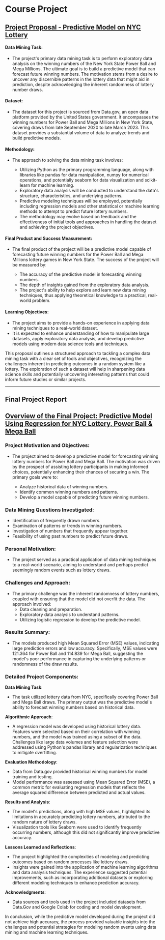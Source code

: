 # Course Project 

## [Project Proposal - Predictive Model on NYC Lottery](https://github.com/MarkShinozaki/CPTS315-IntroductionToDataMining/tree/Project/Project%20Work/Project%20Proposal)

#### Data Mining Task:
- The project's primary data mining task is to perform exploratory data analysis on the winning numbers of the New York State Power Ball and Mega Millions. The ultimate goal is to build a predictive model that can forecast future winning numbers. The motivation stems from a desire to uncover any discernible patterns in the lottery data that might aid in prediction, despite acknowledging the inherent randomness of lottery number draws.

#### Dataset:
- The dataset for this project is sourced from Data.gov, an open data platform provided by the United States government. It encompasses the winning numbers for Power Ball and Mega Millions in New York State, covering draws from late September 2020 to late March 2023. This dataset provides a substantial volume of data to analyze trends and build predictive models.

#### Methodology:
- The approach to solving the data mining task involves:

  - Utilizing Python as the primary programming language, along with libraries like pandas for data manipulation, numpy for numerical operations, and potentially seaborn for data visualization and scikit-learn for machine learning.
  - Exploratory data analysis will be conducted to understand the data's structure, characteristics, and underlying patterns.
  - Predictive modeling techniques will be employed, potentially including regression models and other statistical or machine learning methods to attempt to predict future lottery numbers.
  - The methodology may evolve based on feedback and the effectiveness of initial tools and approaches in handling the dataset and achieving the project objectives.

#### Final Product and Success Measurement:
- The final product of the project will be a predictive model capable of forecasting future winning numbers for the Power Ball and Mega Millions lottery games in New York State. The success of the project will be measured by:

  - The accuracy of the predictive model in forecasting winning numbers.
  - The depth of insights gained from the exploratory data analysis.
  - The project's ability to help explore and learn new data mining techniques, thus applying theoretical knowledge to a practical, real-world problem.

#### Learning Objectives:

- The project aims to provide a hands-on experience in applying data mining techniques to a real-world dataset.
- It is expected to enhance understanding of how to manipulate large datasets, apply exploratory data analysis, and develop predictive models using modern data science tools and techniques.

This proposal outlines a structured approach to tackling a complex data mining task with a clear set of tools and objectives, recognizing the challenges inherent in predicting outcomes in a random system like a lottery. The exploration of such a dataset will help in sharpening data science skills and potentially uncovering interesting patterns that could inform future studies or similar projects.


---


## Final Project Report

## [Overview of the Final Project: Predictive Model Using Regression for NYC Lottery, Power Ball & Mega Ball](https://github.com/MarkShinozaki/CPTS315-IntroductionToDataMining/tree/Project/Project%20Work/Final%20-%20Project%20Report)


### Project Motivation and Objectives:
- The project aimed to develop a predictive model for forecasting winning lottery numbers for Power Ball and Mega Ball. The motivation was driven by the prospect of assisting lottery participants in making informed choices, potentially enhancing their chances of securing a win. The primary goals were to:

  - Analyze historical data of winning numbers.
  - Identify common winning numbers and patterns.
  - Develop a model capable of predicting future winning numbers.

### Data Mining Questions Investigated:
- Identification of frequently drawn numbers.
- Examination of patterns or trends in winning numbers.
- Investigation of numbers that frequently appear together.
- Feasibility of using past numbers to predict future draws.

### Personal Motivation:
- The project served as a practical application of data mining techniques to a real-world scenario, aiming to understand and perhaps predict seemingly random events such as lottery draws.

### Challenges and Approach:
- The primary challenge was the inherent randomness of lottery numbers, coupled with ensuring that the model did not overfit the data. The approach involved:
  - Data cleaning and preparation.
  - Exploratory data analysis to understand patterns.
  - Utilizing logistic regression to develop the predictive model.

### Results Summary:
- The models produced high Mean Squared Error (MSE) values, indicating large prediction errors and low accuracy. Specifically, MSE values were 121.364 for Power Ball and 114.839 for Mega Ball, suggesting the model's poor performance in capturing the underlying patterns or randomness of the draw results.

### Detailed Project Components:

**Data Mining Task**:
- The task utilized lottery data from NYC, specifically covering Power Ball and Mega Ball draws. The primary output was the predictive model's ability to forecast winning numbers based on historical data.

**Algorithmic Approach**:
- A regression model was developed using historical lottery data. Features were selected based on their correlation with winning numbers, and the model was trained using a subset of the data. Challenges like large data volumes and feature selection were addressed using Python's pandas library and regularization techniques to mitigate overfitting.

**Evaluation Methodology**:
- Data from Data.gov provided historical winning numbers for model training and testing.
- Model performance was assessed using Mean Squared Error (MSE), a common metric for evaluating regression models that reflects the average squared difference between predicted and actual values.

**Results and Analysis**:
- The model's predictions, along with high MSE values, highlighted its limitations in accurately predicting lottery numbers, attributed to the random nature of lottery draws.
- Visualization tools like Seaborn were used to identify frequently occurring numbers, although this did not significantly improve predictive accuracy.

**Lessons Learned and Reflections**:
- The project highlighted the complexities of modeling and predicting outcomes based on random processes like lottery draws.
- Insights were gained into the application of machine learning algorithms and data analysis techniques. The experience suggested potential improvements, such as incorporating additional datasets or exploring different modeling techniques to enhance prediction accuracy.

**Acknowledgments**:
- Data sources and tools used in the project included datasets from Data.Gov and Google Colab for coding and model development.

In conclusion, while the predictive model developed during the project did not achieve high accuracy, the process provided valuable insights into the challenges and potential strategies for modeling random events using data mining and machine learning techniques.














